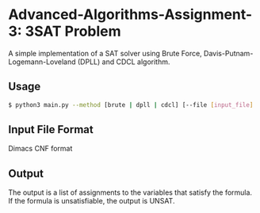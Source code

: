 # Advanced-Algorithms-Assignment-3: 3SAT Problem

A simple implementation of a SAT solver using Brute Force, Davis-Putnam-Logemann-Loveland (DPLL) and CDCL algorithm.

## Usage

```bash
$ python3 main.py --method [brute | dpll | cdcl] [--file [input_file] | None]
```

## Input File Format

Dimacs CNF format

## Output

The output is a list of assignments to the variables that satisfy the formula. If the formula is unsatisfiable, the output is UNSAT.
